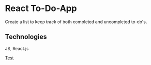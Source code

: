 # React To-Do-App

Create a list to keep track of both completed and uncompleted  to-do's.

## Technologies

JS, React.js

[Test](https://varyalikhanina.github.io/to-do-app)
